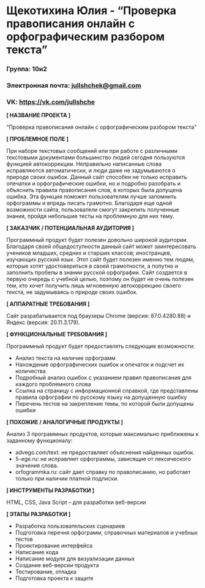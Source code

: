 # Щекотихина Юлия - “Проверка правописания онлайн с орфографическим разбором текста”

### Группа: 10и2
### Электронная почта: jullshchek@gmail.com
### VK:  https://vk.com/jullshche

**[ НАЗВАНИЕ ПРОЕКТА ]**

“Проверка правописания онлайн с орфографическим разбором текста”

**[ ПРОБЛЕМНОЕ ПОЛЕ ]**

При наборе текстовых сообщений или при работе с различными текстовыми документами большинство людей сегодня пользуются функцией автокоррекции. Неправильно написанные слова исправляются автоматически, и люди даже не задумываются о природе своих ошибок. Данный сайт способен не только исправить опечатки и орфографические ошибки, но и подробно разобрать и объяснить правила правописания слов, в которых была допущена ошибка. Эта функция поможет пользователям лучше запомнить орфограммы и впредь писать грамотно. Благодаря еще одной возможности сайта, пользователи смогут закрепить полученные знания, пройдя небольшие тесты на проблемную для них тему.

**[ ЗАКАЗЧИК / ПОТЕНЦИАЛЬНАЯ АУДИТОРИЯ ]**

Программный продукт будет полезен довольно широкой аудитории. Благодаря своей общедоступности данный сайт может заинтересовать учеников младших, средних и старших классов; иностранцев, изучающих русский язык. Этот сайт будет полезен именно тем людям, которые хотят удостовериться в своей грамотности, а попутно и заполнить пробелы в знании русской орфографии. Сайт создается в первую очередь с учебной целью, поэтому он будет не очень полезен тем, кто хочет получить лишь мгновенную автокоррекцию своего текста, не задумываясь о природе своих ошибок.

**[ АППАРАТНЫЕ ТРЕБОВАНИЯ ]**

Сайт разрабатывается под браузеры Chrome (версия: 87.0.4280.88) и Яндекс (версия: 20.11.3.179).

**[ ФУНКЦИОНАЛЬНЫЕ ТРЕБОВАНИЯ ]**

Программный продукт будет предоставлять следующие возможности: 
*	Анализ текста на наличие орфограмм
*	Нахождение орфографических ошибок и опечаток и подсчет их количества
*	Подробный анализ ошибок с указанием правил правописания для каждого проблемного слова
*	Ссылка на страницу с информационной справкой, где представлены правила орфографии по русскому языку на допущенную ошибку
* Перечень тестов на закрепление темы, по которой были допущены ошибки

**[ ПОХОЖИЕ / АНАЛОГИЧНЫЕ ПРОДУКТЫ ]**

Анализ 3 программных продуктов, которые максимально приближены к заданному функционалу:

*	advego.com/text: не предоставляет объяснения найденных ошибок.
*	5-ege.ru: не исправляет орфограммы, зависящие от лексического значения слова.
*	orfogrammka.ru: сайт дает справку по правописанию, но работает только при наличии платной подписки.

**[ ИНСТРУМЕНТЫ РАЗРАБОТКИ ]**

HTML, CSS, Java Script – для разработки веб-версии

**[ ЭТАПЫ РАЗРАБОТКИ ]**

*	Разработка пользовательских сценариев
*	Подготовка перечня орфограмм, справочных материалов и учебных тестов
*	Проектирование интерфейса
*	Написание кода
*	Написание модуля для визуализации данных
*	Создание веб-версии продукта
*	Тестирование, отладка
*	Подготовка проекта к защите

